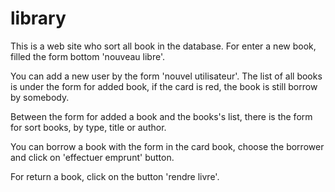 # library
This is a web site who sort all book in the database.
For enter a new book, filled the form bottom 'nouveau libre'.

You can add a new user by the form 'nouvel utilisateur'.
The list of all books is under the form for added book, if the card is red, the book is still borrow by somebody.


Between the form for added a book and the books's list, there is the form for sort books, by type, title or author.


You can borrow a book with the form in the card book, choose the borrower and click on 'effectuer emprunt' button.


For return a book, click on the button 'rendre livre'.
